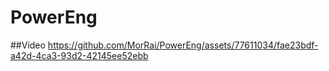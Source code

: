 # PowerEng

##Video
https://github.com/MorRai/PowerEng/assets/77611034/fae23bdf-a42d-4ca3-93d2-42145ee52ebb

